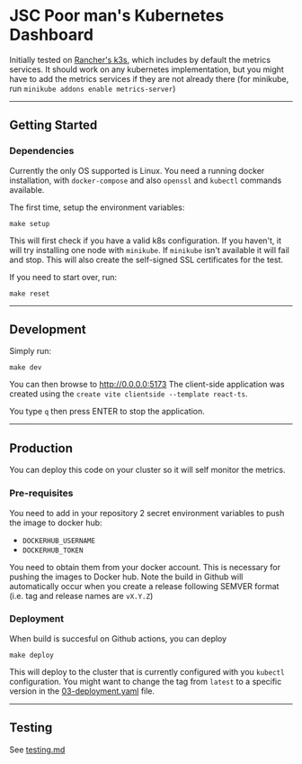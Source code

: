 # JSC Poor man's Kubernetes Dashboard

Initially tested on [Rancher's k3s](https://rancher.com/products/k3s), which includes by default the metrics services. It should work on any kubernetes implementation, but you might have to add the metrics services if they are not already there (for minikube, run `minikube addons enable metrics-server`)

---

## Getting Started

### Dependencies

Currently the only OS supported is Linux. You need a running docker installation, with `docker-compose` and also `openssl` and `kubectl` commands available.

The first time, setup the environment variables:

```
make setup
```

This will first check if you have a valid k8s configuration. If you haven't, it will try installing one node with `minikube`. If `minikube` isn't available it will fail and stop. This will also create the self-signed SSL certificates for the test.

If you need to start over, run:

```
make reset
```

---

## Development

Simply run:

```
make dev
```

You can then browse to http://0.0.0.0:5173
The client-side application was created using the `create vite clientside --template react-ts`.

You type `q` then press ENTER to stop the application.

---

## Production

You can deploy this code on your cluster so it will self monitor the metrics.

### Pre-requisites

You need to add in your repository 2 secret environment variables to push the image to docker hub:

- `DOCKERHUB_USERNAME`
- `DOCKERHUB_TOKEN`

You need to obtain them from your docker account. This is necessary for pushing the images to Docker hub. Note the build in Github will automatically occur when you create a release following SEMVER format (i.e. tag and release names are `vX.Y.Z`)

### Deployment

When build is succesful on Github actions, you can deploy

```
make deploy
```

This will deploy to the cluster that is currently configured with you `kubectl` configuration. You might want to change the tag from `latest` to a specific version in the [03-deployment.yaml](./etc/yaml/jsc-k3s-dashboard/03-deployment.yaml) file.

---

## Testing

See [testing.md](./doc/testing.md)
